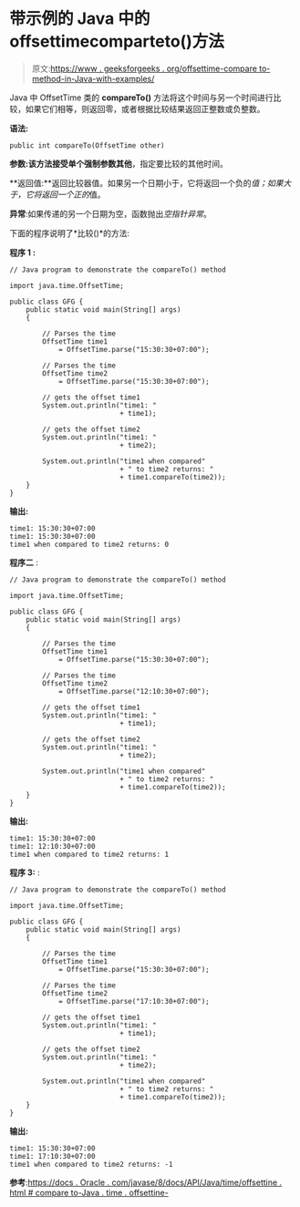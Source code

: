 # 带示例的 Java 中的 offsettimecomparteto()方法

> 原文:[https://www . geeksforgeeks . org/offsettime-compare to-method-in-Java-with-examples/](https://www.geeksforgeeks.org/offsettime-compareto-method-in-java-with-examples/)

Java 中 OffsetTime 类的 **compareTo()** 方法将这个时间与另一个时间进行比较，如果它们相等，则返回零，或者根据比较结果返回正整数或负整数。

**语法:**

```
public int compareTo(OffsetTime other)

```

**参数:**该方法接受单个强制参数**其他**，指定要比较的其他时间。

**返回值:**返回比较器值。如果另一个日期小于，它将返回一个负的*值；如果大于，它将返回一个正的*值。

**异常**:如果传递的另一个日期为空，函数抛出*空指针异常*。

下面的程序说明了*比较()*的方法:

**程序 1 :**

```
// Java program to demonstrate the compareTo() method

import java.time.OffsetTime;

public class GFG {
    public static void main(String[] args)
    {

        // Parses the time
        OffsetTime time1
            = OffsetTime.parse("15:30:30+07:00");

        // Parses the time
        OffsetTime time2
            = OffsetTime.parse("15:30:30+07:00");

        // gets the offset time1
        System.out.println("time1: "
                           + time1);

        // gets the offset time2
        System.out.println("time1: "
                           + time2);

        System.out.println("time1 when compared"
                           + " to time2 returns: "
                           + time1.compareTo(time2));
    }
}
```

**输出:**

```
time1: 15:30:30+07:00
time1: 15:30:30+07:00
time1 when compared to time2 returns: 0

```

**程序二** :

```
// Java program to demonstrate the compareTo() method

import java.time.OffsetTime;

public class GFG {
    public static void main(String[] args)
    {

        // Parses the time
        OffsetTime time1
            = OffsetTime.parse("15:30:30+07:00");

        // Parses the time
        OffsetTime time2
            = OffsetTime.parse("12:10:30+07:00");

        // gets the offset time1
        System.out.println("time1: "
                           + time1);

        // gets the offset time2
        System.out.println("time1: "
                           + time2);

        System.out.println("time1 when compared"
                           + " to time2 returns: "
                           + time1.compareTo(time2));
    }
}
```

**输出:**

```
time1: 15:30:30+07:00
time1: 12:10:30+07:00
time1 when compared to time2 returns: 1

```

**程序 3:** :

```
// Java program to demonstrate the compareTo() method

import java.time.OffsetTime;

public class GFG {
    public static void main(String[] args)
    {

        // Parses the time
        OffsetTime time1
            = OffsetTime.parse("15:30:30+07:00");

        // Parses the time
        OffsetTime time2
            = OffsetTime.parse("17:10:30+07:00");

        // gets the offset time1
        System.out.println("time1: "
                           + time1);

        // gets the offset time2
        System.out.println("time1: "
                           + time2);

        System.out.println("time1 when compared"
                           + " to time2 returns: "
                           + time1.compareTo(time2));
    }
}
```

**输出:**

```
time1: 15:30:30+07:00
time1: 17:10:30+07:00
time1 when compared to time2 returns: -1

```

**参考**:[https://docs . Oracle . com/javase/8/docs/API/Java/time/offsettine . html # compare to-Java . time . offsettine-](https://docs.oracle.com/javase/8/docs/api/java/time/OffsetTime.html#compareTo-java.time.OffsetTime-)